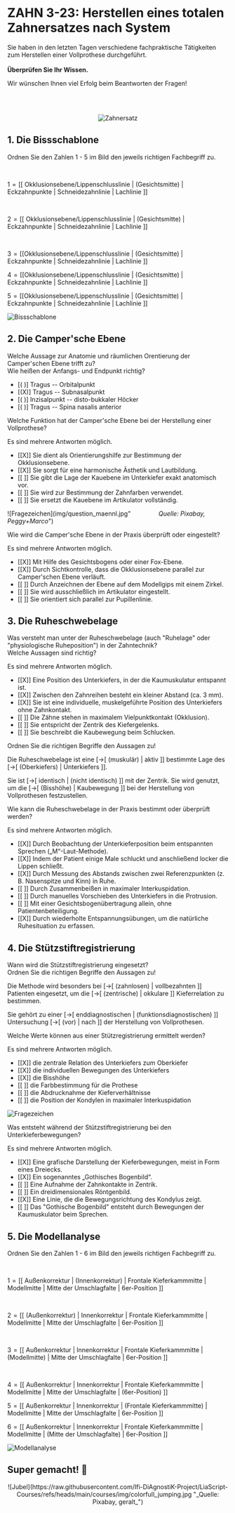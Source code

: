 <!--

author: Hilke Domsch; Alexander Meiwald

email:    hilke.domsch@gkz-ev.de

version: 0.0.1

language: de

narrator: Deutsch Male

edit: true
date: 2025-10-14
icon: https://raw.githubusercontent.com/Ifi-DiAgnostiK-Project/LiaScript-Courses/refs/heads/main/img/Logo_234px.png
logo: img/orthodontic.jpg

attribute: https://pixabay.com/photos/orthodontic-aids-mouth-guard-315784/

comment:  ZAHN 3-23 Totalen Zahnersatz nach System herstellen

link: https://raw.githubusercontent.com/Ifi-DiAgnostiK-Project/LiaScript-Courses/refs/heads/main/courses/style.css

import: https://raw.githubusercontent.com/Ifi-DiAgnostiK-Project/LiaScript_DragAndDrop_Template/refs/heads/main/README.md
        https://raw.githubusercontent.com/Ifi-DiAgnostiK-Project/Piktogramme/refs/heads/main/makros.md
        https://raw.githubusercontent.com/Ifi-DiAgnostiK-Project/Textilpflegesymbole/refs/heads/main/makros.md
        https://raw.githubusercontent.com/Ifi-DiAgnostiK-Project/LiaScript_ImageQuiz/refs/heads/main/README.md
        https://raw.githubusercontent.com/Ifi-DiAgnostiK-Project/Bildersammlung/refs/heads/main/makros.md

title: ZAHN 3-23: ZAHN 3-23: Herstellen eines totalen Zahnersatzes nach System

tags:
    - Zahntechniker
    - Zahnersatz
    - Kieferorthopädie
    - Zahnklammer
    - Zahnprothese

@style
.flex-container {
    display: flex;
    flex-wrap: wrap; /* Allows the items to wrap as needed */
    align-items: stretch;
    gap: 20px; /* Adds both horizontal and vertical spacing between items */
}

.flex-child { 
    flex: 1;
    margin-right: 20px; /* Adds space between the columns */
}

@media (max-width: 600px) {
    .flex-child {
        flex: 100%; /* Makes the child divs take up the full width on slim devices */
        margin-right: 0; /* Removes the right margin */
    }
}

.image-container {
  width: 200px;
  height: 200px;
  border: 1px solid #ccc;
  display: flex;
  justify-content: center;
  align-items: center;
  overflow: hidden;
  background-color: #f8f8f8;
}

.image-container img {
  width: fit-content;
  height: fit-content;
  object-fit: cover;
  display: block;
}

@end

-->

# ZAHN 3-23: Herstellen eines totalen Zahnersatzes nach System

Sie haben in den letzten Tagen verschiedene fachpraktische Tätigkeiten zum Herstellen einer Vollprothese durchgeführt.  <br> <br> __Überprüfen Sie Ihr Wissen.__


<!-- class="highlight" -->
Wir wünschen Ihnen viel Erfolg beim Beantworten der Fragen! 

<br> <br>
<center>


![Zahnersatz](img/zahnimplantat.jpg "[_Quelle: Pixabay, muklinika_](https://pixabay.com/photos/dentistry-dentals-teeth-model-jaw-668214/)")<!-- style="width: 500px" -->

</center> 


## 1. Die Bissschablone

<section class="flex-container border">
<div class="flex-child">

<!-- class="highlight"-->
Ordnen Sie den Zahlen 1 - 5 im Bild den jeweils richtigen Fachbegriff zu.  

<br>

<!-- data-randomize -->
1<!--style="color: red; font-weight: bolder"-->  =  [[ Okklusionsebene/Lippenschlusslinie | (Gesichtsmitte)   | Eckzahnpunkte  |   Schneidezahnlinie |  Lachlinie ]]

<br>

<!-- data-randomize -->
2<!--style="color: red; font-weight: bolder"-->  =  [[ Okklusionsebene/Lippenschlusslinie | (Gesichtsmitte)   | Eckzahnpunkte  |   Schneidezahnlinie |  Lachlinie ]]

<br>

<!-- data-randomize -->
3<!--style="color: red; font-weight: bolder"-->  =  [[Okklusionsebene/Lippenschlusslinie | (Gesichtsmitte)   | Eckzahnpunkte  |   Schneidezahnlinie |  Lachlinie ]]
<br>

<!-- data-randomize -->
4<!--style="color: red; font-weight: bolder"-->  =  [[Okklusionsebene/Lippenschlusslinie | (Gesichtsmitte)   | Eckzahnpunkte  |   Schneidezahnlinie |  Lachlinie ]]

<!-- data-randomize -->
5<!--style="color: red; font-weight: bolder"-->  =  [[Okklusionsebene/Lippenschlusslinie | (Gesichtsmitte)   | Eckzahnpunkte  |   Schneidezahnlinie |  Lachlinie ]]


</div>
<div class="flex-child-0">

![Bissschablone](img/zahn_greenGumm.png "                         _Quelle: HWK Dresden, Alexander Meiwald_")<!-- style="max-width: 350px; width: 100%" -->


</div>
</section>

## 2. Die Camper'sche Ebene


<section class="flex-container border">
<div class="flex-child">

<!-- class="highlight"-->
Welche Aussage zur Anatomie und räumlichen Orentierung der Camper'schen Ebene trifft zu?\
Wie heißen der Anfangs- und Endpunkt richtig?

<!-- data-randomize -->
- [( )] Tragus -- Orbitalpunkt
- [(X)] Tragus -- Subnasalpunkt
- [( )] Inzisalpunkt -- disto-bukkaler Höcker
- [( )] Tragus -- Spina nasalis anterior

</div>
</section>


<section class="flex-container border">
<div class="flex-child">

<!-- class="highlight"-->
Welche Funktion hat der Camper'sche Ebene bei der Herstellung einer Vollprothese?

<!--style="color: red"-->Es sind mehrere Antworten möglich.

<!-- data-randomize -->
- [[X]] Sie dient als Orientierungshilfe zur Bestimmung der Okklusionsebene.
- [[X]] Sie sorgt für eine harmonische Ästhetik und Lautbildung.
- [[ ]] Sie gibt die Lage der Kauebene im Unterkiefer exakt anatomisch vor.
- [[ ]] Sie wird zur Bestimmung der Zahnfarben verwendet.
- [[ ]] Sie ersetzt die Kauebene im Artikulator vollständig. 

</div>
<div class="flex-child-0">

![Fragezeichen](img/question_maennl.jpg"                         _Quelle: Pixabay, Peggy+Marco_")<!-- style="max-width: 250px; width: 100%" -->


</div>
</section>

<section class="flex-container border">
<div class="flex-child">

<!-- class="highlight"-->
Wie wird die Camper'sche Ebene in der Praxis überprüft oder eingestellt?

<!--style="color: red"-->Es sind mehrere Antworten möglich.

<!-- data-randomize -->
- [[X]] Mit Hilfe des Gesichtsbogens oder einer Fox-Ebene.
- [[X]] Durch Sichtkontrolle, dass die Okklusionsebene parallel zur Camper'schen Ebene verläuft. 
- [[ ]] Durch Anzeichnen der Ebene auf dem Modellgips mit einem Zirkel.
- [[ ]] Sie wird ausschließlich im Artikulator eingestellt. 
- [[ ]] Sie orientiert sich parallel zur Pupillenlinie. 

</div>
</section>


## 3. Die Ruheschwebelage

<section class="flex-container border">
<div class="flex-child">

<!-- class="highlight"-->
Was versteht man unter der Ruheschwebelage (auch "Ruhelage" oder "physiologische Ruheposition") in der Zahntechnik?\
Welche Aussagen sind richtig? 

<!--style="color: red"-->Es sind mehrere Antworten möglich.

<!-- data-randomize -->
- [[X]] Eine Position des Unterkiefers, in der die Kaumuskulatur entspannt ist.
- [[X]] Zwischen den Zahnreihen besteht ein kleiner Abstand (ca. 3 mm).
- [[X]] Sie ist eine individuelle, muskelgeführte Position des Unterkiefers ohne Zahnkontakt.
- [[ ]] Die Zähne stehen in maximalem Vielpunktkontakt (Okklusion).
- [[ ]] Sie entspricht der Zentrik des Kiefergelenks.
- [[ ]] Sie beschreibt die Kaubewegung beim Schlucken.

</div>
</section>

<section class="flex-container border">
<div class="flex-child">

<!-- class="highlight"-->
Ordnen Sie die richtigen Begriffe den Aussagen zu!

<!-- data-randomize -->
Die Ruheschwebelage ist eine [->[ (muskulär) | aktiv ]] bestimmte Lage des [->[ (Oberkiefers) | Unterkiefers ]].

<!-- data-randomize -->
Sie ist [->[ identisch | (nicht identisch) ]] mit der Zentrik. Sie wird genutzt, um die [->[ (Bisshöhe) | Kaubewegung ]] bei der Herstellung von Vollprothesen festzustellen. 


</div>
</section>

<section class="flex-container border">
<div class="flex-child">

<!-- class="highlight"-->
Wie kann die Ruheschwebelage in der Praxis bestimmt oder überprüft werden?

<!--style="color: red"-->Es sind mehrere Antworten möglich.

<!-- data-randomize -->
- [[X]] Durch Beobachtung der Unterkieferposition beim entspannten Sprechen („M“-Laut-Methode).  
- [[X]] Indem der Patient einige Male schluckt und anschließend locker die Lippen schließt. 
- [[X]] Durch Messung des Abstands zwischen zwei Referenzpunkten (z. B. Nasenspitze und Kinn) in Ruhe. 
- [[ ]] Durch Zusammenbeißen in maximaler Interkuspidation. 
- [[ ]] Durch manuelles Vorschieben des Unterkiefers in die Protrusion.
- [[ ]] Mit einer Gesichtsbogenübertragung allein, ohne Patientenbeteiligung. 
- [[X]] Durch wiederholte Entspannungsübungen, um die natürliche Ruhesituation zu erfassen. 

</div>
</section>


## 4. Die Stützstiftregistrierung

<section class="flex-container border">
<div class="flex-child">

<!-- class="highlight"-->
Wann wird die Stützstiftregistrierung eingesetzt?\
Ordnen Sie die richtigen Begriffe den Aussagen zu!

<!-- data-randomize -->
Die Methode wird besonders bei [->[ (zahnlosen) | vollbezahnten ]] Patienten eingesetzt, um die  [->[ (zentrische) | okkulare ]] Kieferrelation zu bestimmen.

<!-- data-randomize -->
Sie gehört zu einer [->[ enddiagnostischen | (funktionsdiagnostischen) ]] Untersuchung  [->[ (vor) | nach ]] der Herstellung von Vollprothesen. 

</div>
</section>

<section class="flex-container border">
<div class="flex-child">

<!-- class="highlight"-->
Welche Werte können aus einer Stützregistrierung ermittelt werden?

<!--style="color: red"-->Es sind mehrere Antworten möglich.

<!-- data-randomize -->
- [[X]] die zentrale Relation des Unterkiefers zum Oberkiefer
- [[X]] die individuellen Bewegungen des Unterkiefers
- [[X]] die Bisshöhe
- [[ ]] die Farbbestimmung für die Prothese 
- [[ ]] die Abdrucknahme der Kieferverhältnisse
- [[ ]] die Position der Kondylen in maximaler Interkuspidation

</div>
<div class="flex-child-0">

![Fragezeichen](https://raw.githubusercontent.com/Ifi-DiAgnostiK-Project/LiaScript-Courses/refs/heads/main/courses/img/fragezeichen.jpg "_Quelle: Pixabay, Peggy+Marco_")<!-- style="max-width: 200px; width: 100%" -->

</div>
</section>

<section class="flex-container border">
<div class="flex-child">

<!-- class="highlight"-->
Was entsteht während der Stützstiftregistrierung bei den Unterkieferbewegungen?

<!--style="color: red"-->Es sind mehrere Antworten möglich.

<!-- data-randomize -->
- [[X]] Eine grafische Darstellung der Kieferbewegungen, meist in Form eines Dreiecks.   
- [[X]] Ein sogenanntes „Gothisches Bogenbild“. 
- [[ ]] Eine Aufnahme der Zahnkontakte in Zentrik. 
- [[ ]] Ein dreidimensionales Röntgenbild. 
- [[X]] Eine Linie, die die Bewegungsrichtung des Kondylus zeigt. 
- [[ ]] Das "Gothische Bogenbild" entsteht durch Bewegungen der Kaumuskulator beim Sprechen.

</div>
</section>


## 5. Die Modellanalyse

<section class="flex-container border">
<div class="flex-child">

<!-- class="highlight"-->
Ordnen Sie den Zahlen 1 - 6 im Bild den jeweils richtigen Fachbegriff zu.  

<br>

<!-- data-randomize -->
1<!--style="color: red; font-weight: bolder"-->  =  [[ Außenkorrektur | (Innenkorrektur)   | Frontale Kieferkammmitte  |   Modellmitte |  Mitte der Umschlagfalte  |  6er-Position ]]

<br>

<!-- data-randomize -->
2<!--style="color: red; font-weight: bolder"-->  =  [[ (Außenkorrektur) | Innenkorrektur   | Frontale Kieferkammmitte  |   Modellmitte |  Mitte der Umschlagfalte  |  6er-Position ]]


<br>

<!-- data-randomize -->
3<!--style="color: red; font-weight: bolder"-->  =  [[ Außenkorrektur | Innenkorrektur   | Frontale Kieferkammmitte  |   (Modellmitte) |  Mitte der Umschlagfalte  |  6er-Position ]]

<br>

<!-- data-randomize -->
4<!--style="color: red; font-weight: bolder"-->  =  [[ Außenkorrektur | Innenkorrektur   | Frontale Kieferkammmitte  |   Modellmitte |  Mitte der Umschlagfalte  |  (6er-Position) ]]

<!-- data-randomize -->
5<!--style="color: red; font-weight: bolder"-->  =  [[ Außenkorrektur | Innenkorrektur   | (Frontale Kieferkammmitte)  |   Modellmitte |  Mitte der Umschlagfalte  |  6er-Position ]]

<!-- data-randomize -->
6<!--style="color: red; font-weight: bolder"-->  =  [[ Außenkorrektur | Innenkorrektur   | Frontale Kieferkammmitte  |   Modellmitte |  (Mitte der Umschlagfalte)  |  6er-Position ]]



</div>
<div class="flex-child-0">

![Modellanalyse](img/biss_marked.png "                         _Quelle: HWK Dresden, Alexander Meiwald_")<!-- style="max-width: 350px; width: 100%" -->


</div>
</section>


## Super gemacht! 🙌


<center>
![Jubel](https://raw.githubusercontent.com/Ifi-DiAgnostiK-Project/LiaScript-Courses/refs/heads/main/courses/img/colorfull_jumping.jpg "_Quelle: Pixabay, geralt_")
</center>
